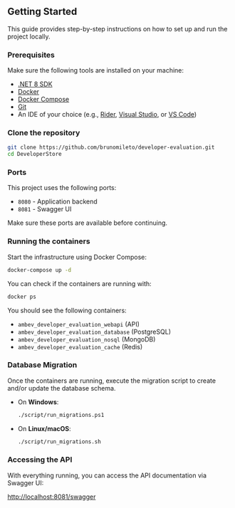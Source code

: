 ## Getting Started

This guide provides step-by-step instructions on how to set up and run the project locally.

### Prerequisites

Make sure the following tools are installed on your machine:

- [.NET 8 SDK](https://dotnet.microsoft.com/en-us/download/dotnet/8.0)
- [Docker](https://www.docker.com/)
- [Docker Compose](https://docs.docker.com/compose/)
- [Git](https://git-scm.com/)
- An IDE of your choice (e.g., [Rider](https://www.jetbrains.com/rider/), [Visual Studio](https://visualstudio.microsoft.com/), or [VS Code](https://code.visualstudio.com/))

### Clone the repository

```bash
git clone https://github.com/brunomileto/developer-evaluation.git
cd DeveloperStore
```

### Ports

This project uses the following ports:

- `8080` - Application backend
- `8081` - Swagger UI

Make sure these ports are available before continuing.

### Running the containers

Start the infrastructure using Docker Compose:

```bash
docker-compose up -d
```

You can check if the containers are running with:

```bash
docker ps
```

You should see the following containers:

- `ambev_developer_evaluation_webapi` (API)
- `ambev_developer_evaluation_database` (PostgreSQL)
- `ambev_developer_evaluation_nosql` (MongoDB)
- `ambev_developer_evaluation_cache` (Redis)

### Database Migration

Once the containers are running, execute the migration script to create and/or update the database schema.

- On **Windows**:

  ```bash
  ./script/run_migrations.ps1
  ```

- On **Linux/macOS**:

  ```bash
  ./script/run_migrations.sh
  ```

### Accessing the API

With everything running, you can access the API documentation via Swagger UI:

[http://localhost:8081/swagger](http://localhost:8081/swagger)
